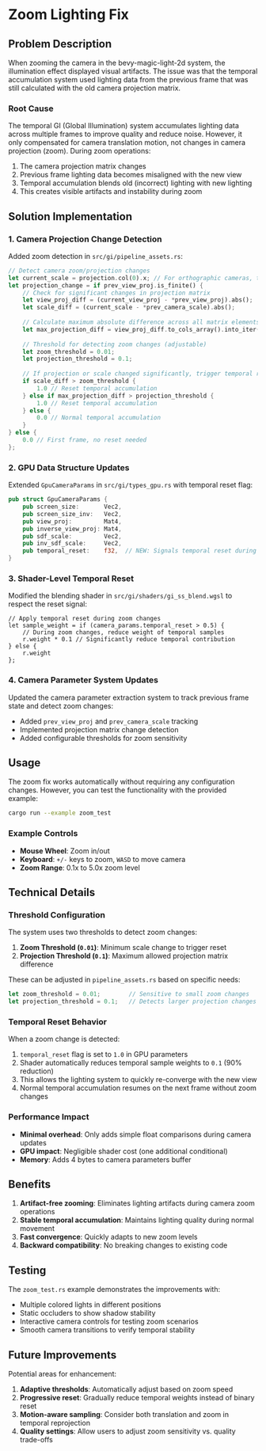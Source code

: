 
# Zoom Lighting Fix

## Problem Description

When zooming the camera in the bevy-magic-light-2d system, the illumination effect displayed visual artifacts. The issue was that the temporal accumulation system used lighting data from the previous frame that was still calculated with the old camera projection matrix.

### Root Cause

The temporal GI (Global Illumination) system accumulates lighting data across multiple frames to improve quality and reduce noise. However, it only compensated for camera translation motion, not changes in camera projection (zoom). During zoom operations:

1. The camera projection matrix changes
2. Previous frame lighting data becomes misaligned with the new view
3. Temporal accumulation blends old (incorrect) lighting with new lighting
4. This creates visible artifacts and instability during zoom

## Solution Implementation

### 1. Camera Projection Change Detection

Added zoom detection in `src/gi/pipeline_assets.rs`:

```rust
// Detect camera zoom/projection changes
let current_scale = projection.col(0).x; // For orthographic cameras, this represents the zoom level
let projection_change = if prev_view_proj.is_finite() {
    // Check for significant changes in projection matrix
    let view_proj_diff = (current_view_proj - *prev_view_proj).abs();
    let scale_diff = (current_scale - *prev_camera_scale).abs();
    
    // Calculate maximum absolute difference across all matrix elements
    let max_projection_diff = view_proj_diff.to_cols_array().into_iter().fold(0.0f32, |acc, x| acc.max(x));
    
    // Threshold for detecting zoom changes (adjustable)
    let zoom_threshold = 0.01;
    let projection_threshold = 0.1;
    
    // If projection or scale changed significantly, trigger temporal reset
    if scale_diff > zoom_threshold {
        1.0 // Reset temporal accumulation
    } else if max_projection_diff > projection_threshold {
        1.0 // Reset temporal accumulation
    } else {
        0.0 // Normal temporal accumulation
    }
} else {
    0.0 // First frame, no reset needed
};
```

### 2. GPU Data Structure Updates

Extended `GpuCameraParams` in `src/gi/types_gpu.rs` with temporal reset flag:

```rust
pub struct GpuCameraParams {
    pub screen_size:       Vec2,
    pub screen_size_inv:   Vec2,
    pub view_proj:         Mat4,
    pub inverse_view_proj: Mat4,
    pub sdf_scale:         Vec2,
    pub inv_sdf_scale:     Vec2,
    pub temporal_reset:    f32,  // NEW: Signals temporal reset during zoom
}
```

### 3. Shader-Level Temporal Reset

Modified the blending shader in `src/gi/shaders/gi_ss_blend.wgsl` to respect the reset signal:

```wgsl
// Apply temporal reset during zoom changes
let sample_weight = if (camera_params.temporal_reset > 0.5) {
    // During zoom changes, reduce weight of temporal samples
    r.weight * 0.1 // Significantly reduce temporal contribution
} else {
    r.weight
};
```

### 4. Camera Parameter System Updates

Updated the camera parameter extraction system to track previous frame state and detect zoom changes:

- Added `prev_view_proj` and `prev_camera_scale` tracking
- Implemented projection matrix change detection
- Added configurable thresholds for zoom sensitivity

## Usage

The zoom fix works automatically without requiring any configuration changes. However, you can test the functionality with the provided example:

```bash
cargo run --example zoom_test
```

### Example Controls

- **Mouse Wheel**: Zoom in/out
- **Keyboard**: `+/-` keys to zoom, `WASD` to move camera
- **Zoom Range**: 0.1x to 5.0x zoom level

## Technical Details

### Threshold Configuration

The system uses two thresholds to detect zoom changes:

1. **Zoom Threshold (`0.01`)**: Minimum scale change to trigger reset
2. **Projection Threshold (`0.1`)**: Maximum allowed projection matrix difference

These can be adjusted in `pipeline_assets.rs` based on specific needs:

```rust
let zoom_threshold = 0.01;        // Sensitive to small zoom changes
let projection_threshold = 0.1;   // Detects larger projection changes
```

### Temporal Reset Behavior

When a zoom change is detected:

1. `temporal_reset` flag is set to `1.0` in GPU parameters
2. Shader automatically reduces temporal sample weights to `0.1` (90% reduction)
3. This allows the lighting system to quickly re-converge with the new view
4. Normal temporal accumulation resumes on the next frame without zoom changes

### Performance Impact

- **Minimal overhead**: Only adds simple float comparisons during camera updates
- **GPU impact**: Negligible shader cost (one additional conditional)
- **Memory**: Adds 4 bytes to camera parameters buffer

## Benefits

1. **Artifact-free zooming**: Eliminates lighting artifacts during camera zoom operations
2. **Stable temporal accumulation**: Maintains lighting quality during normal movement
3. **Fast convergence**: Quickly adapts to new zoom levels
4. **Backward compatibility**: No breaking changes to existing code

## Testing

The `zoom_test.rs` example demonstrates the improvements with:

- Multiple colored lights in different positions
- Static occluders to show shadow stability
- Interactive camera controls for testing zoom scenarios
- Smooth camera transitions to verify temporal stability

## Future Improvements

Potential areas for enhancement:

1. **Adaptive thresholds**: Automatically adjust based on zoom speed
2. **Progressive reset**: Gradually reduce temporal weights instead of binary reset
3. **Motion-aware sampling**: Consider both translation and zoom in temporal reprojection
4. **Quality settings**: Allow users to adjust zoom sensitivity vs. quality trade-offs

